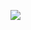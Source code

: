 ![](https://latex.codecogs.com/svg.latex?\begin{bmatrix}\mathbb{N}%20&%20\mathbb{R}%20\\\mathbb{C}%20&%20\mathbb{N}%20\end{bmatrix})

